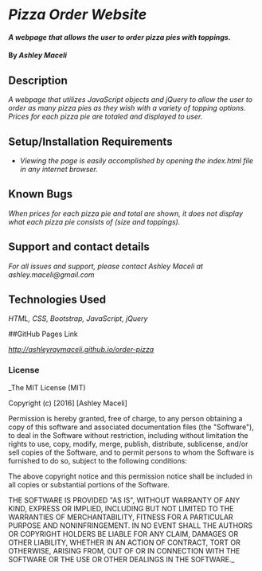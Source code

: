 # _Pizza Order Website_

#### _A webpage that allows the user to order pizza pies with toppings._

#### By _**Ashley Maceli**_

## Description

_A webpage that utilizes JavaScript objects and jQuery to allow the user to order as many pizza pies as they wish with a variety of topping options. Prices for each pizza pie are totaled and displayed to user._

## Setup/Installation Requirements

* _Viewing the page is easily accomplished by opening the index.html file in any internet browser._

## Known Bugs

_When prices for each pizza pie and total are shown, it does not display what each pizza pie consists of (size and toppings)._

## Support and contact details

_For all issues and support, please contact Ashley Maceli at ashley.maceli@gmail.com_

## Technologies Used

_HTML, CSS, Bootstrap, JavaScript, jQuery_

##GitHub Pages Link

_http://ashleyraymaceli.github.io/order-pizza_

### License

_The MIT License (MIT)

Copyright (c) [2016] [Ashley Maceli]

Permission is hereby granted, free of charge, to any person obtaining a copy
of this software and associated documentation files (the "Software"), to deal
in the Software without restriction, including without limitation the rights
to use, copy, modify, merge, publish, distribute, sublicense, and/or sell
copies of the Software, and to permit persons to whom the Software is
furnished to do so, subject to the following conditions:

The above copyright notice and this permission notice shall be included in all
copies or substantial portions of the Software.

THE SOFTWARE IS PROVIDED "AS IS", WITHOUT WARRANTY OF ANY KIND, EXPRESS OR
IMPLIED, INCLUDING BUT NOT LIMITED TO THE WARRANTIES OF MERCHANTABILITY,
FITNESS FOR A PARTICULAR PURPOSE AND NONINFRINGEMENT. IN NO EVENT SHALL THE
AUTHORS OR COPYRIGHT HOLDERS BE LIABLE FOR ANY CLAIM, DAMAGES OR OTHER
LIABILITY, WHETHER IN AN ACTION OF CONTRACT, TORT OR OTHERWISE, ARISING FROM,
OUT OF OR IN CONNECTION WITH THE SOFTWARE OR THE USE OR OTHER DEALINGS IN THE
SOFTWARE._
